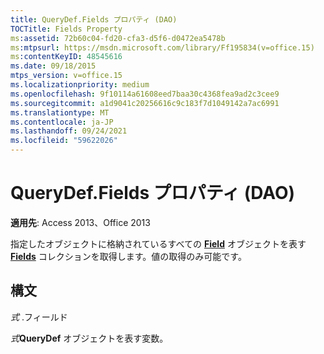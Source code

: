 ```yaml
---
title: QueryDef.Fields プロパティ (DAO)
TOCTitle: Fields Property
ms:assetid: 72b60c04-fd20-cfa3-d5f6-d0472ea5478b
ms:mtpsurl: https://msdn.microsoft.com/library/Ff195834(v=office.15)
ms:contentKeyID: 48545616
ms.date: 09/18/2015
mtps_version: v=office.15
ms.localizationpriority: medium
ms.openlocfilehash: 9f10114a61608eed7baa30c4368fea9ad2c3cee9
ms.sourcegitcommit: a1d9041c20256616c9c183f7d1049142a7ac6991
ms.translationtype: MT
ms.contentlocale: ja-JP
ms.lasthandoff: 09/24/2021
ms.locfileid: "59622026"
---
```

# <a name="querydeffields-property-dao"></a>QueryDef.Fields プロパティ (DAO)


**適用先**: Access 2013、Office 2013

指定したオブジェクトに格納されているすべての **[Field](fields-collection-dao.md)** オブジェクトを表す **[Fields](field-object-dao.md)** コレクションを取得します。値の取得のみ可能です。

## <a name="syntax"></a>構文

*式* .フィールド

*式***QueryDef** オブジェクトを表す変数。

